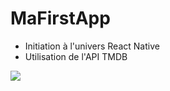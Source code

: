 # MaFirstApp

* Initiation à l'univers React Native
* Utilisation de l'API TMDB

![](MaFirstApp.gif)

